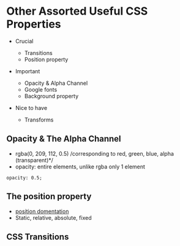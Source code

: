 # Other Assorted Useful CSS Properties
- Crucial
    - Transitions
    - Position property
- Important
    - Opacity & Alpha Channel
    - Google fonts
    - Background property

- Nice to have
    - Transforms

## Opacity & The Alpha Channel
- rgba(0, 209, 112, 0.5) 
/corresponding to red, green, blue, alpha (transparent)*/
- opacity: entire elements, unlike rgba only 1 element

```
opacity: 0.5;
```

## The position property
- [position domentation](https://developer.mozilla.org/en-US/docs/Web/CSS/position)
- Static, relative, absolute, fixed
## CSS Transitions